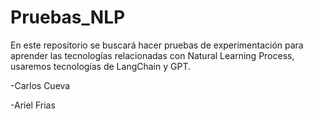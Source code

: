 # Pruebas_NLP
En este repositorio se buscará hacer pruebas de experimentación para aprender las tecnologías relacionadas con Natural Learning Process, usaremos tecnologías de LangChain y GPT.

-Carlos Cueva

-Ariel Frias
